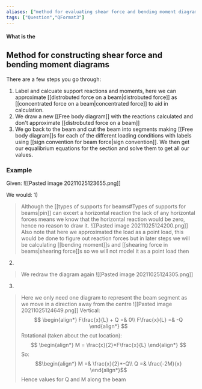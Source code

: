 ```yaml
---
aliases: ["method for evaluating shear force and bending moment diagrams"]
tags: ["Question","QFormat3"]
---
```


#### What is the
## Method for constructing shear force and bending moment diagrams
There are a few steps you go through:
1) Label and calcuate support reactions and moments, here we can approximate [[distrobuted force on a beam|distrobuted force]] as [[concentrated force on a beam|concentrated force]] to aid in calculation.
2) We draw a new [[Free body diagram]] with the reactions calculated and don't approximate [[distrobuted force on a beam]]
3) We go back to the beam and cut the beam into segments making [[Free body diagram]]s for each of the different loading conditions with labels using [[sign convention for beam force|sign convention]].
We then get our equalibrium equations for the section and solve them to get all our values.


### Example
Given:
![[Pasted image 20211025123655.png]]

We would:
1)
> Although the [[types of supports for beams#Types of supports for beams|pin]] can excert a horizontal reaction the lack of any horizontal forces means we know that the horizontal reaction would be zero, hence no reason to draw it.
> ![[Pasted image 20211025124200.png]]
> Also note that here we approximated the load as a point load, this would be done to figure out reaction forces but in later steps we will be calculating [[bending moment]]s and [[shearing force in beams|shearing force]]s so we will not model it as a point load then

2)
> We redraw the diagram again
> ![[Pasted image 20211025124305.png]]

3)
> Here we only need one diagram to represent the beam segment as we move in a direction away from the centre
> ![[Pasted image 20211025124649.png]]
> Vertical:
> $$ \begin{align*}
F\frac{x}{L} + Q =& 0\\
F\frac{x}{L} =& -Q
\end{align*} $$
> Rotational (taken about the cut location):
> $$ \begin{align*}
M = \frac{x}{2}*F\frac{x}{L} 
\end{align*} $$
> So:
> $$\begin{align*}
 M =& \frac{x}{2}*-Q\\
Q =& \frac{-2M}{x}
\end{align*}$$
> Hence values for Q and M along the beam